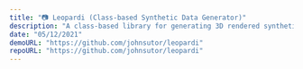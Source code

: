 ```yaml
---
title: "📷 Leopardi (Class-based Synthetic Data Generator)"
description: "A class-based library for generating 3D rendered synthetic data. This library allows for a myriad of control over the specifics of the rendering engine, including but not limited to lens field of view, rendering angle, and mode by which to load a background and/or 3D model to be rendered. This library is also fully extensible, and can be installed from PyPi."
date: "05/12/2021"
demoURL: "https://github.com/johnsutor/leopardi"
repoURL: "https://github.com/johnsutor/leopardi"
---
```


